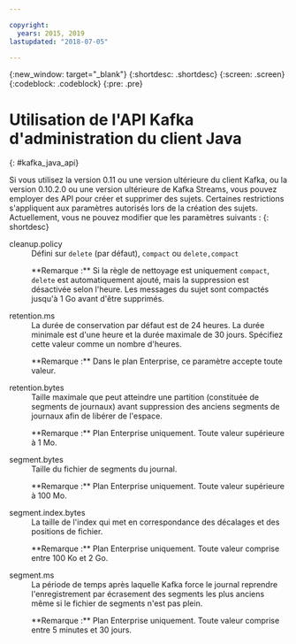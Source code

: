 ```yaml
---

copyright:
  years: 2015, 2019
lastupdated: "2018-07-05"

---
```


{:new_window: target="_blank"}
{:shortdesc: .shortdesc}
{:screen: .screen}
{:codeblock: .codeblock}
{:pre: .pre}

# Utilisation de l'API Kafka d'administration du client Java
{: #kafka_java_api}


<!-- 
17/10/17 - Karen: following info duplicated at messagehub108
 -->

Si vous utilisez la version 0.11 ou une version ultérieure du client Kafka, ou la version 0.10.2.0 ou une version ultérieure de Kafka Streams, vous pouvez employer des API pour créer et supprimer des sujets. Certaines restrictions s'appliquent aux paramètres autorisés lors de la création des sujets. Actuellement, vous ne pouvez modifier que les paramètres suivants :
{: shortdesc}

<dl>
<dt>cleanup.policy</dt>
<dd>Défini sur <code>delete</code> (par défaut), <code>compact</code> ou <code>delete,compact</code>
<p>**Remarque :**
Si la règle de nettoyage est uniquement <code>compact</code>, <code>delete</code> est automatiquement ajouté, mais la suppression est désactivée selon l'heure. Les messages du sujet sont compactés jusqu'à 1 Go avant d'être supprimés.</p>
</dd>

<dt>retention.ms</dt>
<dd>La durée de conservation par défaut est de 24 heures. La durée minimale est d'une heure et la durée maximale de 30 jours. Spécifiez cette valeur comme un nombre d'heures.

<p>**Remarque :**
Dans le plan Enterprise, ce paramètre accepte toute valeur.</p>
</dd>

<dt>retention.bytes</dt>
<dd>Taille maximale que peut atteindre une partition (constituée de segments de journaux) avant suppression des anciens segments de journaux afin de libérer de l'espace.

<p>**Remarque :**
Plan Enterprise uniquement. Toute valeur supérieure à 1 Mo.</p>
</dd>

<dt>segment.bytes</dt>
<dd>Taille du fichier de segments du journal.

<p>**Remarque :**
Plan Enterprise uniquement. Toute valeur supérieure à 100 Mo.</p>
</dd>

<dt>segment.index.bytes</dt>
<dd>La taille de l'index qui met en correspondance des décalages et des positions de fichier. 

<p>**Remarque :**
Plan Enterprise uniquement. Toute valeur comprise entre 100 Ko et 2 Go.</p>
</dd>

<dt>segment.ms</dt>
<dd>La période de temps après laquelle Kafka force le journal reprendre l'enregistrement par écrasement des segments les plus anciens même si le fichier de segments n'est pas plein. 

<p>**Remarque :**
Plan Enterprise uniquement. Toute valeur comprise entre 5 minutes et 30 jours.</p>
</dd>
</dl>


